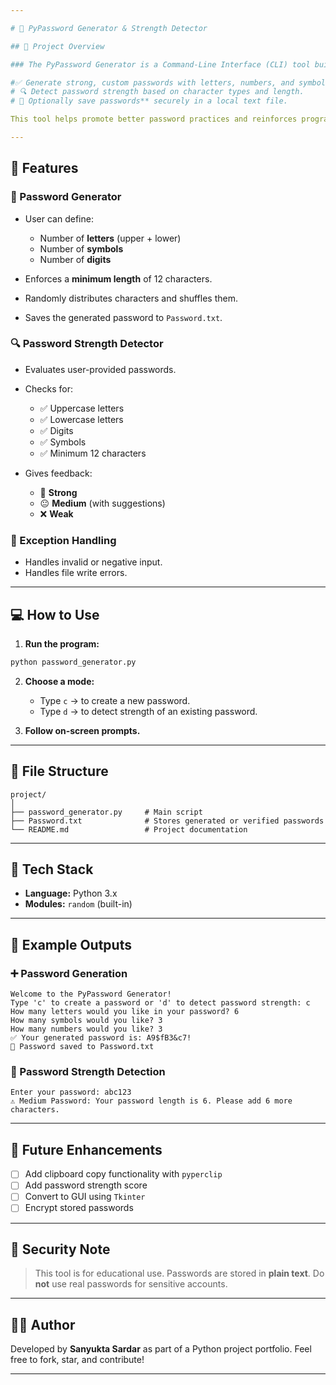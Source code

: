 ```yaml
---

# 🔐 PyPassword Generator & Strength Detector

## 📌 Project Overview

### The PyPassword Generator is a Command-Line Interface (CLI) tool built in Python that allows users to:

#✅ Generate strong, custom passwords with letters, numbers, and symbols.
# 🔍 Detect password strength based on character types and length.
# 💾 Optionally save passwords** securely in a local text file.

This tool helps promote better password practices and reinforces programming fundamentals such as conditionals, loops, exception handling, and file operations.

---
```


## 🎯 Features

### 🔑 Password Generator

* User can define:

  * Number of **letters** (upper + lower)
  * Number of **symbols**
  * Number of **digits**
* Enforces a **minimum length** of 12 characters.
* Randomly distributes characters and shuffles them.
* Saves the generated password to `Password.txt`.

### 🔍 Password Strength Detector

* Evaluates user-provided passwords.
* Checks for:

  * ✅ Uppercase letters
  * ✅ Lowercase letters
  * ✅ Digits
  * ✅ Symbols
  * ✅ Minimum 12 characters
* Gives feedback:

  * 🎉 **Strong**
  * 😐 **Medium** (with suggestions)
  * ❌ **Weak**

### 🧯 Exception Handling

* Handles invalid or negative input.
* Handles file write errors.

---

## 💻 How to Use

1. **Run the program:**

```bash
python password_generator.py
```

2. **Choose a mode:**

   * Type `c` → to create a new password.
   * Type `d` → to detect strength of an existing password.

3. **Follow on-screen prompts.**

---

## 📂 File Structure

```
project/
│
├── password_generator.py     # Main script
├── Password.txt              # Stores generated or verified passwords
└── README.md                 # Project documentation
```

---

## 🔧 Tech Stack

* **Language:** Python 3.x
* **Modules:** `random` (built-in)

---

## 📌 Example Outputs

### ➕ Password Generation

```
Welcome to the PyPassword Generator!
Type 'c' to create a password or 'd' to detect password strength: c
How many letters would you like in your password? 6
How many symbols would you like? 3
How many numbers would you like? 3
✅ Your generated password is: A9$fB3&c7!
💾 Password saved to Password.txt
```

### 🔎 Password Strength Detection

```
Enter your password: abc123
⚠️ Medium Password: Your password length is 6. Please add 6 more characters.
```

---

## 🚀 Future Enhancements

* [ ] Add clipboard copy functionality with `pyperclip`
* [ ] Add password strength score
* [ ] Convert to GUI using `Tkinter`
* [ ] Encrypt stored passwords

---

## 🔐 Security Note

> This tool is for educational use. Passwords are stored in **plain text**. Do **not** use real passwords for sensitive accounts.

---

## 👩‍💻 Author

Developed by **Sanyukta Sardar** as part of a Python project portfolio.
Feel free to fork, star, and contribute!

---

